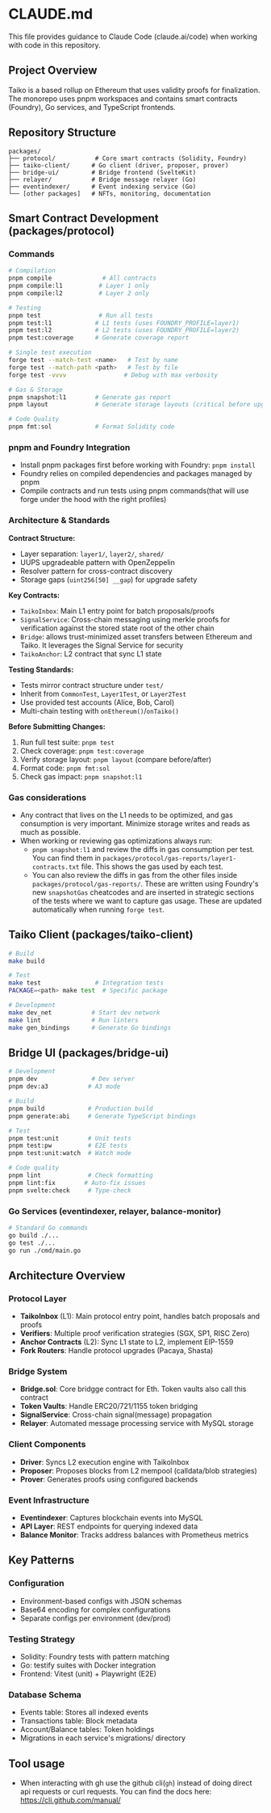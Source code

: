 # CLAUDE.md

This file provides guidance to Claude Code (claude.ai/code) when working with code in this repository.

## Project Overview

Taiko is a based rollup on Ethereum that uses validity proofs for finalization. The monorepo uses pnpm workspaces and contains smart contracts (Foundry), Go services, and TypeScript frontends.

## Repository Structure

```
packages/
├── protocol/           # Core smart contracts (Solidity, Foundry)
├── taiko-client/      # Go client (driver, proposer, prover)
├── bridge-ui/         # Bridge frontend (SvelteKit)
├── relayer/           # Bridge message relayer (Go)
├── eventindexer/      # Event indexing service (Go)
└── [other packages]   # NFTs, monitoring, documentation
```

## Smart Contract Development (packages/protocol)

### Commands
```bash
# Compilation
pnpm compile              # All contracts
pnpm compile:l1          # Layer 1 only
pnpm compile:l2          # Layer 2 only

# Testing
pnpm test                # Run all tests
pnpm test:l1            # L1 tests (uses FOUNDRY_PROFILE=layer1)
pnpm test:l2            # L2 tests (uses FOUNDRY_PROFILE=layer2)
pnpm test:coverage      # Generate coverage report

# Single test execution
forge test --match-test <name>   # Test by name
forge test --match-path <path>   # Test by file
forge test -vvvv                # Debug with max verbosity

# Gas & Storage
pnpm snapshot:l1        # Generate gas report
pnpm layout             # Generate storage layouts (critical before upgrades)

# Code Quality
pnpm fmt:sol            # Format Solidity code
```

### pnpm and Foundry Integration

- Install pnpm packages first before working with Foundry: `pnpm install`
- Foundry relies on compiled dependencies and packages managed by pnpm
- Compile contracts and run tests using pnpm commands(that will use forge under the hood with the right profiles)

### Architecture & Standards

**Contract Structure:**
- Layer separation: `layer1/`, `layer2/`, `shared/`
- UUPS upgradeable pattern with OpenZeppelin
- Resolver pattern for cross-contract discovery
- Storage gaps (`uint256[50] __gap`) for upgrade safety

**Key Contracts:**
- `TaikoInbox`: Main L1 entry point for batch proposals/proofs
- `SignalService`: Cross-chain messaging using merkle proofs for verification against the stored state root of the other chain
- `Bridge`: allows trust-minimized asset transfers between Ethereum and Taiko. It leverages the Signal Service for security
- `TaikoAnchor`: L2 contract that sync L1 state

**Testing Standards:**
- Tests mirror contract structure under `test/`
- Inherit from `CommonTest`, `Layer1Test`, or `Layer2Test`
- Use provided test accounts (Alice, Bob, Carol)
- Multi-chain testing with `onEthereum()`/`onTaiko()`

**Before Submitting Changes:**
1. Run full test suite: `pnpm test`
2. Check coverage: `pnpm test:coverage`
3. Verify storage layout: `pnpm layout` (compare before/after)
4. Format code: `pnpm fmt:sol`
5. Check gas impact: `pnpm snapshot:l1`

### Gas considerations
- Any contract that lives on the L1 needs to be optimized, and gas consumption is very important. Minimize storage writes and reads as much as possible.
- When working or reviewing gas optimizations always run:
   - `pnpm snapshot:l1` and review the diffs in gas consumption per test. You can find them in `packages/protocol/gas-reports/layer1-contracts.txt` file. This shows the gas used by each test.
   - You can also review the diffs in gas from the other files inside `packages/protocol/gas-reports/`. These are written using Foundry's new `snapshotGas` cheatcodes and are inserted in strategic sections of the tests where we want to capture gas usage. These are updated automatically when running `forge test`.

## Taiko Client (packages/taiko-client)
```bash
# Build
make build

# Test
make test               # Integration tests
PACKAGE=<path> make test  # Specific package

# Development
make dev_net           # Start dev network
make lint              # Run linters
make gen_bindings      # Generate Go bindings
```

## Bridge UI (packages/bridge-ui)
```bash
# Development
pnpm dev               # Dev server
pnpm dev:a3           # A3 mode

# Build
pnpm build            # Production build
pnpm generate:abi     # Generate TypeScript bindings

# Test
pnpm test:unit        # Unit tests
pnpm test:pw          # E2E tests
pnpm test:unit:watch  # Watch mode

# Code quality
pnpm lint             # Check formatting
pnpm lint:fix        # Auto-fix issues
pnpm svelte:check     # Type-check
```

### Go Services (eventindexer, relayer, balance-monitor)
```bash
# Standard Go commands
go build ./...
go test ./...
go run ./cmd/main.go
```

## Architecture Overview

### Protocol Layer
- **TaikoInbox** (L1): Main protocol entry point, handles batch proposals and proofs
- **Verifiers**: Multiple proof verification strategies (SGX, SP1, RISC Zero)
- **Anchor Contracts** (L2): Sync L1 state to L2, implement EIP-1559
- **Fork Routers**: Handle protocol upgrades (Pacaya, Shasta)

### Bridge System
- **Bridge.sol**: Core bridgge contract for Eth. Token vaults also call this contract
- **Token Vaults**: Handle ERC20/721/1155 token bridging
- **SignalService**: Cross-chain signal(message) propagation
- **Relayer**: Automated message processing service with MySQL storage

### Client Components
- **Driver**: Syncs L2 execution engine with TaikoInbox
- **Proposer**: Proposes blocks from L2 mempool (calldata/blob strategies)
- **Prover**: Generates proofs using configured backends

### Event Infrastructure
- **Eventindexer**: Captures blockchain events into MySQL
- **API Layer**: REST endpoints for querying indexed data
- **Balance Monitor**: Tracks address balances with Prometheus metrics

## Key Patterns

### Configuration
- Environment-based configs with JSON schemas
- Base64 encoding for complex configurations
- Separate configs per environment (dev/prod)


### Testing Strategy
- Solidity: Foundry tests with pattern matching
- Go: testify suites with Docker integration
- Frontend: Vitest (unit) + Playwright (E2E)

### Database Schema
- Events table: Stores all indexed events
- Transactions table: Block metadata
- Account/Balance tables: Token holdings
- Migrations in each service's migrations/ directory



## Tool usage

- When interacting with gh use the github cli(`gh`) instead of doing direct api requests or curl requests. You can find the docs here: https://cli.github.com/manual/